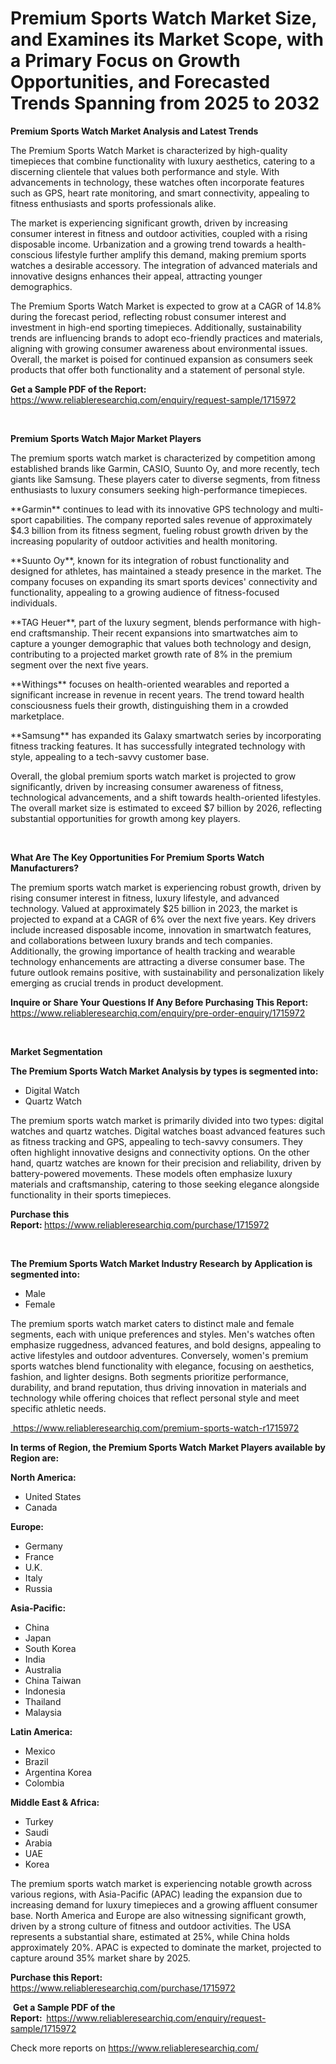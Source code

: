 <p><h1>Premium Sports Watch Market Size, and Examines its Market Scope, with a Primary Focus on Growth Opportunities, and Forecasted Trends Spanning from 2025 to 2032</h1></p><p><strong>Premium Sports Watch Market Analysis and Latest Trends</strong></p>
<p><p>The Premium Sports Watch Market is characterized by high-quality timepieces that combine functionality with luxury aesthetics, catering to a discerning clientele that values both performance and style. With advancements in technology, these watches often incorporate features such as GPS, heart rate monitoring, and smart connectivity, appealing to fitness enthusiasts and sports professionals alike.</p><p>The market is experiencing significant growth, driven by increasing consumer interest in fitness and outdoor activities, coupled with a rising disposable income. Urbanization and a growing trend towards a health-conscious lifestyle further amplify this demand, making premium sports watches a desirable accessory. The integration of advanced materials and innovative designs enhances their appeal, attracting younger demographics.</p><p>The Premium Sports Watch Market is expected to grow at a CAGR of 14.8% during the forecast period, reflecting robust consumer interest and investment in high-end sporting timepieces. Additionally, sustainability trends are influencing brands to adopt eco-friendly practices and materials, aligning with growing consumer awareness about environmental issues. Overall, the market is poised for continued expansion as consumers seek products that offer both functionality and a statement of personal style.</p></p>
<p><strong>Get a Sample PDF of the Report:&nbsp;</strong> <a href="https://www.reliableresearchiq.com/enquiry/request-sample/1715972?utm_campaign=1082&utm_medium=2&utm_source=Github&utm_content=ia&utm_term=12012025&utm_id=premium-sports-watch">https://www.reliableresearchiq.com/enquiry/request-sample/1715972</a></p>
<p>&nbsp;</p>
<p><strong>Premium Sports Watch Major Market Players</strong></p>
<p><p>The premium sports watch market is characterized by competition among established brands like Garmin, CASIO, Suunto Oy, and more recently, tech giants like Samsung. These players cater to diverse segments, from fitness enthusiasts to luxury consumers seeking high-performance timepieces.</p><p>**Garmin** continues to lead with its innovative GPS technology and multi-sport capabilities. The company reported sales revenue of approximately $4.3 billion from its fitness segment, fueling robust growth driven by the increasing popularity of outdoor activities and health monitoring.</p><p>**Suunto Oy**, known for its integration of robust functionality and designed for athletes, has maintained a steady presence in the market. The company focuses on expanding its smart sports devices' connectivity and functionality, appealing to a growing audience of fitness-focused individuals.</p><p>**TAG Heuer**, part of the luxury segment, blends performance with high-end craftsmanship. Their recent expansions into smartwatches aim to capture a younger demographic that values both technology and design, contributing to a projected market growth rate of 8% in the premium segment over the next five years.</p><p>**Withings** focuses on health-oriented wearables and reported a significant increase in revenue in recent years. The trend toward health consciousness fuels their growth, distinguishing them in a crowded marketplace.</p><p>**Samsung** has expanded its Galaxy smartwatch series by incorporating fitness tracking features. It has successfully integrated technology with style, appealing to a tech-savvy customer base.</p><p>Overall, the global premium sports watch market is projected to grow significantly, driven by increasing consumer awareness of fitness, technological advancements, and a shift towards health-oriented lifestyles. The overall market size is estimated to exceed $7 billion by 2026, reflecting substantial opportunities for growth among key players.</p></p>
<p>&nbsp;</p>
<p><strong>What Are The Key Opportunities For Premium Sports Watch Manufacturers?</strong></p>
<p><p>The premium sports watch market is experiencing robust growth, driven by rising consumer interest in fitness, luxury lifestyle, and advanced technology. Valued at approximately $25 billion in 2023, the market is projected to expand at a CAGR of 6% over the next five years. Key drivers include increased disposable income, innovation in smartwatch features, and collaborations between luxury brands and tech companies. Additionally, the growing importance of health tracking and wearable technology enhancements are attracting a diverse consumer base. The future outlook remains positive, with sustainability and personalization likely emerging as crucial trends in product development.</p></p>
<p><strong>Inquire or Share Your Questions If Any Before Purchasing This Report:</strong> <a href="https://www.reliableresearchiq.com/enquiry/pre-order-enquiry/1715972?utm_campaign=1082&utm_medium=2&utm_source=Github&utm_content=ia&utm_term=12012025&utm_id=premium-sports-watch">https://www.reliableresearchiq.com/enquiry/pre-order-enquiry/1715972</a></p>
<p>&nbsp;</p>
<p><strong>Market Segmentation</strong></p>
<p><strong>The Premium Sports Watch Market Analysis by types is segmented into:</strong></p>
<p><ul><li>Digital Watch</li><li>Quartz Watch</li></ul></p>
<p><p>The premium sports watch market is primarily divided into two types: digital watches and quartz watches. Digital watches boast advanced features such as fitness tracking and GPS, appealing to tech-savvy consumers. They often highlight innovative designs and connectivity options. On the other hand, quartz watches are known for their precision and reliability, driven by battery-powered movements. These models often emphasize luxury materials and craftsmanship, catering to those seeking elegance alongside functionality in their sports timepieces.</p></p>
<p><strong>Purchase this Report:&nbsp;</strong><a href="https://www.reliableresearchiq.com/purchase/1715972?utm_campaign=1082&utm_medium=2&utm_source=Github&utm_content=ia&utm_term=12012025&utm_id=premium-sports-watch">https://www.reliableresearchiq.com/purchase/1715972</a></p>
<p>&nbsp;</p>
<p><strong>The Premium Sports Watch Market Industry Research by Application is segmented into:</strong></p>
<p><ul><li>Male</li><li>Female</li></ul></p>
<p><p>The premium sports watch market caters to distinct male and female segments, each with unique preferences and styles. Men's watches often emphasize ruggedness, advanced features, and bold designs, appealing to active lifestyles and outdoor adventures. Conversely, women's premium sports watches blend functionality with elegance, focusing on aesthetics, fashion, and lighter designs. Both segments prioritize performance, durability, and brand reputation, thus driving innovation in materials and technology while offering choices that reflect personal style and meet specific athletic needs.</p></p>
<p><a href="https://www.reliableresearchiq.com/premium-sports-watch-r1715972?utm_campaign=1082&utm_medium=2&utm_source=Github&utm_content=ia&utm_term=12012025&utm_id=premium-sports-watch">&nbsp;https://www.reliableresearchiq.com/premium-sports-watch-r1715972</a></p>
<p><strong>In terms of Region, the Premium Sports Watch Market Players available by Region are:</strong></p>
<p>
    <p> <strong> North America: </strong>
        <ul>
            <li>United States</li>
            <li>Canada</li>
        </ul>
        </p> 
    <p> <strong> Europe: </strong>
        <ul>
            <li>Germany</li>
            <li>France</li>
            <li>U.K.</li>
            <li>Italy</li>
            <li>Russia</li>
        </ul>
        </p> 
    <p> <strong> Asia-Pacific: </strong>
        <ul>
            <li>China</li>
            <li>Japan</li>
            <li>South Korea</li>
            <li>India</li>
            <li>Australia</li>
            <li>China Taiwan</li>
            <li>Indonesia</li>
            <li>Thailand</li>
            <li>Malaysia</li>
        </ul>
        </p> 
    <p> <strong> Latin America: </strong>
        <ul>
            <li>Mexico</li>
            <li>Brazil</li>
            <li>Argentina Korea</li>
            <li>Colombia</li>
        </ul>
        </p> 
    <p> <strong> Middle East & Africa: </strong>
        <ul>
            <li>Turkey</li>
            <li>Saudi</li>
            <li>Arabia</li>
            <li>UAE</li>
            <li>Korea</li>
        </ul>
    </p>
    </p>
<p><p>The premium sports watch market is experiencing notable growth across various regions, with Asia-Pacific (APAC) leading the expansion due to increasing demand for luxury timepieces and a growing affluent consumer base. North America and Europe are also witnessing significant growth, driven by a strong culture of fitness and outdoor activities. The USA represents a substantial share, estimated at 25%, while China holds approximately 20%. APAC is expected to dominate the market, projected to capture around 35% market share by 2025.</p></p>
<p><strong>Purchase this Report: </strong><a href="https://www.reliableresearchiq.com/purchase/1715972?utm_campaign=1082&utm_medium=2&utm_source=Github&utm_content=ia&utm_term=12012025&utm_id=premium-sports-watch">https://www.reliableresearchiq.com/purchase/1715972</a></p>
<p>&nbsp;<strong>Get a Sample PDF of the Report:&nbsp;&nbsp;</strong><a href="https://www.reliableresearchiq.com/enquiry/request-sample/1715972?utm_campaign=1082&utm_medium=2&utm_source=Github&utm_content=ia&utm_term=12012025&utm_id=premium-sports-watch">https://www.reliableresearchiq.com/enquiry/request-sample/1715972</a></p>
<p><strong></strong></p>
<p>Check more reports on <a href="https://www.reliableresearchiq.com/?utm_campaign=1082&utm_medium=2&utm_source=Github&utm_content=ia&utm_term=12012025&utm_id=premium-sports-watch">https://www.reliableresearchiq.com/</a></p>